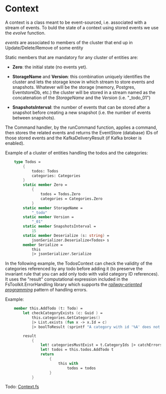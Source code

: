 # Context

A context is a class meant to be event-sourced, i.e. associated with a stream of events.
To buld the state of a context using stored events we use the _evolve_ function.

 _events_ are associated to members of the cluster that end up in Update/Delete/Remove of some entity

Static members that are mandatory for any cluster of entities are:
- __Zero__: the initial state (no events yet).
- __StorageName__ and  __Version__: this combination uniquely identifies the cluster and lets the storage know in which stream to store events and snapshots. Whatever will be the storage (memory, Postgres, EventstoreDb, etc.) the cluster will be stored in a stream named as the concatenation of the _StorageName_ and the _Version_ (i.e. "_todo_01")

- __SnapshotsInterval__: the number of events that can be stored after a snapshot before creating a new snapshot (i.e. the number of events between snapshots).

The Command handler, by the runCommand function, applies a command, then stores the related events and returns the EventStore (database) IDs of those stored events and the KafkaDeliveryResult (if Kafka broker is enabled).

Example of a cluster of entities handling the todos and the categories:
```FSharp
    type Todos =
        {
            todos: Todos
            categories: Categories
        }
        static member Zero =
            {
                todos = Todos.Zero
                categories = Categories.Zero
            }
        static member StorageName =
            "_todo"
        static member Version =
            "_01"
        static member SnapshotsInterval =
            15
        static member Deserialize (s: string) =
            jsonSerializer.Deserialize<Todos> s
        member Serialize = 
            this
            |> jsonSerializer.Serialize
```

In the following example, the TodosContext can check the validity of the categories referenced by any todo before adding it (to preserve the invariant rule that you can add only todo with valid category ID references).
It uses the "result" computational expression included in the FsToolkit.ErrorHandling library which supports the [_railway-oriented programming_](https://fsharpforfunandprofit.com/rop/) pattern of handling errors.

Example:
```FSharp
    member this.AddTodo (t: Todo) =
        let checkCategoryExists (c: Guid ) =
            this.categories.GetCategories() 
            |> List.exists (fun x -> x.Id = c) 
            |> boolToResult (sprintf "A category with id '%A' does not exist" c)

        result
            {
                let! categoriesMustExist = t.CategoryIds |> catchErrors checkCategoryExists
                let! todos = this.todos.AddTodo t
                return 
                    {
                        this with
                            todos = todos
                    }
            }
```

Todo: [Context.fs](https://github.com/tonyx/Sharpino/blob/main/Sharpino.Sample/Domain/Todos/Context.fs)
